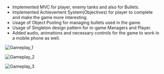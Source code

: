 - Implemented MVC for player, enemy tanks and also for Bullets.
- Implemented Achievement System(Objectives) for player to complete and make the game more interesting.
- Usage of Object Pooling for managing bullets used in the game.
- Usage of Singleton design pattern for in-game Managers and Player.
- Added audio, animations and necessary controls for the game to work in a mobile phone as well.

![Gameplay_1](https://github.com/gansari231/battle-tank-game/assets/54135921/d1b7bbbc-093f-4cfc-bab8-cf1b320be4ec)

![Gameplay_2](https://github.com/gansari231/battle-tank-game/assets/54135921/bce7b27e-bbeb-4b36-8fba-c9e137d0eb9d)

![Gameplay_3](https://github.com/gansari231/battle-tank-game/assets/54135921/68920277-ce19-48f5-8a9f-8ef92d7a1a43)

